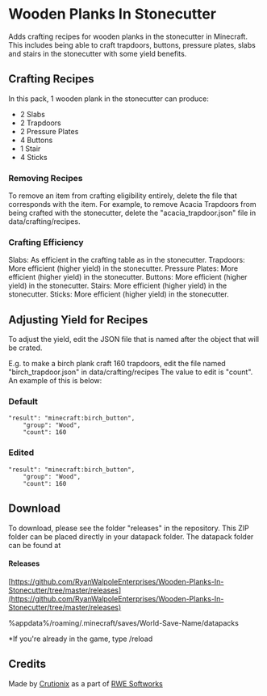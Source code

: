 # Wooden Planks In Stonecutter
 Adds crafting recipes for wooden planks in the stonecutter in Minecraft. This includes being able to craft trapdoors, buttons, pressure plates, slabs and stairs in the stonecutter with some yield benefits.

 ## Crafting Recipes
 In this pack, 1 wooden plank in the stonecutter can produce:

 - 2 Slabs
 - 2 Trapdoors
 - 2 Pressure Plates
 - 4 Buttons
 - 1 Stair
 - 4 Sticks

 ### Removing Recipes
 To remove an item from crafting eligibility entirely, delete the file that corresponds with the item.
 For example, to remove Acacia Trapdoors from being crafted with the stonecutter, delete the "acacia_trapdoor.json" file in data/crafting/recipes.

 ### Crafting Efficiency
 Slabs: As efficient in the crafting table as in the stonecutter.
 Trapdoors: More efficient (higher yield) in the stonecutter.
 Pressure Plates: More efficient (higher yield) in the stonecutter.
 Buttons: More efficient (higher yield) in the stonecutter.
 Stairs: More efficient (higher yield) in the stonecutter.
 Sticks: More efficient (higher yield) in the stonecutter.

 ## Adjusting Yield for Recipes
 To adjust the yield, edit the JSON file that is named after the object that will be crated.

 E.g. to make a birch plank craft 160 trapdoors, edit the file named "birch_trapdoor.json" in data/crafting/recipes
 The value to edit is "count". An example of this is below:

### Default
```
"result": "minecraft:birch_button",
    "group": "Wood",
    "count": 160
```
### Edited
```
"result": "minecraft:birch_button",
    "group": "Wood",
    "count": 160
```
## Download
To download, please see the folder "releases" in the repository. This ZIP folder can be placed directly in your datapack folder.
The datapack folder can be found at

#### Releases
[https://github.com/RyanWalpoleEnterprises/Wooden-Planks-In-Stonecutter/tree/master/releases](https://github.com/RyanWalpoleEnterprises/Wooden-Planks-In-Stonecutter/tree/master/releases)

%appdata%/roaming/.minecraft/saves/World-Save-Name/datapacks

*If you're already in the game, type /reload

## Credits
Made by [Crutionix](http://www.crutionix.com/) as a part of [RWE Softworks](http://www.ryanwalpole.com/softworks)
